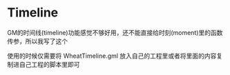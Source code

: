# Timeline
GM的时间线(timeline)功能感觉不够好用，还不能直接给时刻(moment)里的函数传参，所以我写了这个

使用的时候仅需要将 WheatTimeline.gml 放入自己的工程里或者将里面的内容复制进自己工程的脚本里即可
